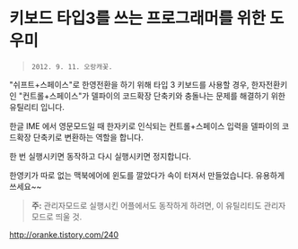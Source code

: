 # 키보드 타입3를 쓰는 프로그래머를 위한 도우미

>`2012. 9. 11. 오랑캐꽃.`

"쉬프트+스페이스"로 한영전환을 하기 위해 타입 3 키보드를 사용할 경우,
한자전환키인 "컨트롤+스페이스"가 델파이의 코드확장 단축키와
충돌나는 문제를 해결하기 위한 유틸리티 입니다.

한글 IME 에서 영문모드일 때 한자키로 인식되는 컨트롤+스페이스 입력을
델파이의 코드확장 단축키로 변환하는 역할을 합니다.

한 번 실행시키면 동작하고 다시 실행시키면 정지합니다.

한영키가 따로 없는 맥북에어에 윈도를 깔았다가 속이 터져서 만들었습니다.
유용하게 쓰세요~~

>**주:**
관리자모드로 실행시킨 어플에서도 동작하게 하려면, 이 유틸리티도 관리자모드로 띄울 것.

http://oranke.tistory.com/240
